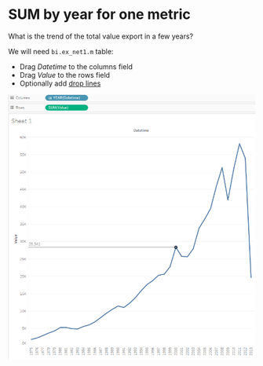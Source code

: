 # SUM by year for one metric

What is the trend of the total value export in a few years?

We will need `bi.ex_net1.m` table:

- Drag _Datetime_ to the columns field
- Drag _Value_ to the rows field
- Optionally add [drop lines](comparision_of_two_metrics_at_one_bar_graph.md#drop-lines)

![](images/sum_by_year.png)
